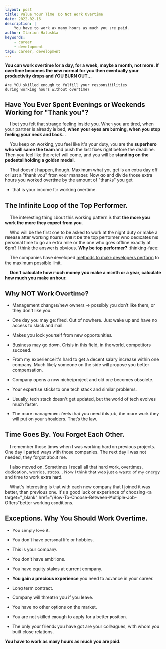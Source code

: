 ```yaml
---
layout: post
title: Value Your Time. Do Not Work Overtime
date: 2022-02-16
description: |
    You have to work as many hours as much you are paid.
author: Ilarion Halushka
keywords:
    - career
    - development
tags: career, development
---
```


**You can work overtime for a day, for a week, maybe a month, not more.
If overtime becomes the new normal for you then eventually your productivity drops and YOU BURN OUT...**

````
Are YOU skilled enough to fulfill your responsibilities
during working hours without overtime?
````

## Have You Ever Spent Evenings or Weekends Working for "Thank you"?
&nbsp;&nbsp;&nbsp; I bet you felt that strange feeling inside you.
When you are tired, when your partner is already in bed, **when your eyes are burning,
when you stop feeling your neck and back**...

&nbsp;&nbsp;&nbsp;  You keep on working, you feel like it's your duty, 
you are the **superhero who will same the team** and push the last fixes right before the deadline.
Then you feel like the relief will come, and you will be **standing on the pedestal holding a golden medal**.

&nbsp;&nbsp;&nbsp; That doesn't happen, though.
Maximum what you get is an extra day off or just a "thank you" from your manager.
Now go and divide those extra hours you worked overtime by the amount of "thanks" you get 
- that is your income for working overtime.


## The Infinite Loop of the Top Performer.
&nbsp;&nbsp;&nbsp; The interesting thing about this working pattern is that **the more you work the more they expect from you**.

&nbsp;&nbsp;&nbsp; Who will be the first one to be asked to work at the night duty or make a release after working hours?
Will it be the top performer who dedicates his personal time to go an extra mile or the one who goes offline exactly at 6pm?
I think the answer is obvious. **Why be top performer?** :thinking-face:

&nbsp;&nbsp;&nbsp; The companies have developed
<a target="_blank" href="/How-To-Make-Developers-Perform">methods to make developers perform</a>
to the maximum possible limit.

&nbsp;&nbsp;&nbsp; **Don't calculate how much money you make a month or a year, calculate how much you make an hour.**


## Why NOT Work Overtime?
* Management changes/new owners -> possibly you don’t like them, or they don't like you.
* One day you may get fired. Out of nowhere. Just wake up and have no access to slack and mail.
* Makes you lock yourself from new opportunities.
  

* Business may go down. Crisis in this field, in the world, competitors succeed.
* From my experience it's hard to get a decent salary increase within one company. 
  Much likely someone on the side will propose you better compensation.
* Company opens a new niche/project and old one becomes obsolete.


* Your expertise sticks to one tech stack and similar problems.
* Usually, tech stack doesn't get updated, but the world of tech evolves much faster.
* The more management feels that you need this job, the more work they will put on your shoulders. 
  That’s the law.


## Time Goes By. You Forget Each Other.
&nbsp;&nbsp;&nbsp; I remember those times when I was working hard on previous projects. 
One day I parted ways with those companies. The next day I was not needed, they forgot about me.

&nbsp;&nbsp;&nbsp;  I also moved on. 
Sometimes I recall all that hard work, overtimes, dedication, worries, stress... 
Now I think that was just a waste of my energy and time to work extra hard.

&nbsp;&nbsp;&nbsp; What's interesting is that with each new company that I joined it was better, than previous one. 
It's a good luck or experience of choosing
<a target="_blank" href="/How-To-Choose-Between-Multiple-Job-Offers"better working conditions</a>.

## Exceptions. Why You Should Work Overtime.
* You simply love it.
* You don't have personal life or hobbies.
* This is your company.
* You don't have ambitions.
* You have equity stakes at current company.
* **You gain a precious experience** you need to advance in your career.


* Long term contract.
* Company will threaten you if you leave.
* You have no other options on the market.
* You are not skilled enough to apply for a better position.
* The only your friends you have got are your colleagues, 
  with whom you built close relations.


**You have to work as many hours as much you are paid.**
